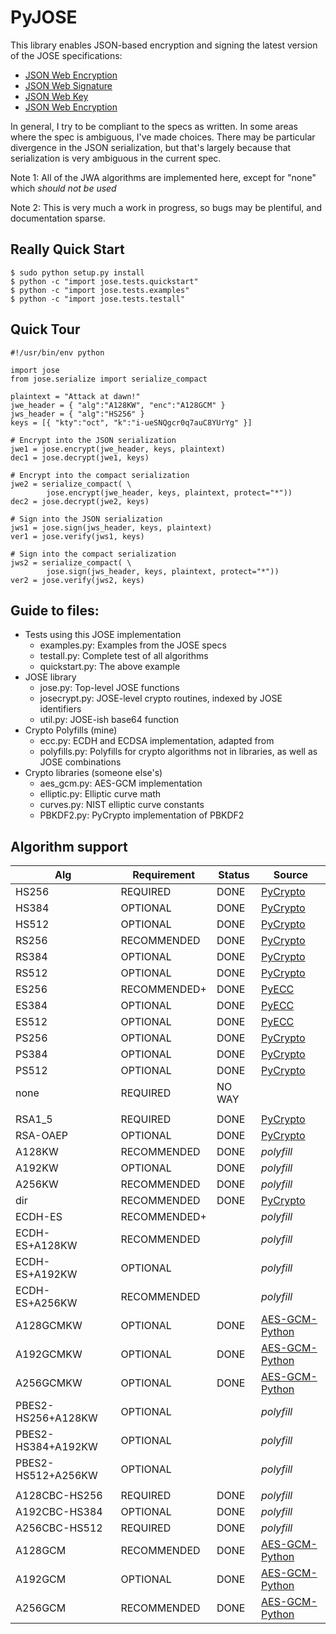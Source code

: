 # PyJOSE

This library enables JSON-based encryption and signing the latest version of the JOSE specifications:
* [JSON Web Encryption][JWE]
* [JSON Web Signature][JWS]
* [JSON Web Key][JWK]
* [JSON Web Encryption][JWA]

In general, I try to be compliant to the specs as written.  In some areas where the spec is ambiguous, I've made choices.  There may be particular divergence in the JSON serialization, but that's largely because that serialization is very ambiguous in the current spec.  

Note 1: All of the JWA algorithms are implemented here, except for "none" which *should not be used*

Note 2: This is very much a work in progress, so bugs may be plentiful, and documentation sparse.


## Really Quick Start

```
$ sudo python setup.py install
$ python -c "import jose.tests.quickstart"
$ python -c "import jose.tests.examples"
$ python -c "import jose.tests.testall"
```


## Quick Tour

```
#!/usr/bin/env python

import jose
from jose.serialize import serialize_compact

plaintext = "Attack at dawn!"
jwe_header = { "alg":"A128KW", "enc":"A128GCM" }
jws_header = { "alg":"HS256" }
keys = [{ "kty":"oct", "k":"i-ueSNQgcr0q7auC8YUrYg" }]

# Encrypt into the JSON serialization
jwe1 = jose.encrypt(jwe_header, keys, plaintext)
dec1 = jose.decrypt(jwe1, keys)

# Encrypt into the compact serialization
jwe2 = serialize_compact( \
        jose.encrypt(jwe_header, keys, plaintext, protect="*"))
dec2 = jose.decrypt(jwe2, keys)

# Sign into the JSON serialization
jws1 = jose.sign(jws_header, keys, plaintext)
ver1 = jose.verify(jws1, keys)

# Sign into the compact serialization
jws2 = serialize_compact( \
        jose.sign(jws_header, keys, plaintext, protect="*"))
ver2 = jose.verify(jws2, keys)
```


## Guide to files:
* Tests using this JOSE implementation
    * examples.py: Examples from the JOSE specs
    * testall.py: Complete test of all algorithms 
    * quickstart.py: The above example
* JOSE library
    * jose.py: Top-level JOSE functions
    * josecrypt.py: JOSE-level crypto routines, indexed by JOSE identifiers
    * util.py: JOSE-ish base64 function
* Crypto Polyfills (mine)
    * ecc.py: ECDH and ECDSA implementation, adapted from 
    * polyfills.py: Polyfills for crypto algorithms not in libraries, as well as JOSE combinations
* Crypto libraries (someone else's)
    * aes_gcm.py: AES-GCM implementation
    * elliptic.py: Elliptic curve math
    * curves.py: NIST elliptic curve constants
    * PBKDF2.py: PyCrypto implementation of PBKDF2


## Algorithm support

| Alg                | Requirement    | Status  | Source           |
|--------------------|----------------|---------|------------------|
| HS256              | REQUIRED       | DONE    | [PyCrypto][]     |
| HS384              | OPTIONAL       | DONE    | [PyCrypto][]     |
| HS512              | OPTIONAL       | DONE    | [PyCrypto][]     |
| RS256              | RECOMMENDED    | DONE    | [PyCrypto][]     |
| RS384              | OPTIONAL       | DONE    | [PyCrypto][]     |
| RS512              | OPTIONAL       | DONE    | [PyCrypto][]     |
| ES256              | RECOMMENDED+   | DONE    | [PyECC][]        |
| ES384              | OPTIONAL       | DONE    | [PyECC][]        |
| ES512              | OPTIONAL       | DONE    | [PyECC][]        |
| PS256              | OPTIONAL       | DONE    | [PyCrypto][]     |
| PS384              | OPTIONAL       | DONE    | [PyCrypto][]     |
| PS512              | OPTIONAL       | DONE    | [PyCrypto][]     |
| none               | REQUIRED       | NO WAY  |                  |
|                    |                |         |                  |
| RSA1_5             | REQUIRED       | DONE    | [PyCrypto][]     |
| RSA-OAEP           | OPTIONAL       | DONE    | [PyCrypto][]     |
| A128KW             | RECOMMENDED    | DONE    | *polyfill*       |
| A192KW             | OPTIONAL       | DONE    | *polyfill*       |
| A256KW             | RECOMMENDED    | DONE    | *polyfill*       |
| dir                | RECOMMENDED    | DONE    | [PyCrypto][]     |
| ECDH-ES            | RECOMMENDED+   |         | *polyfill*       |
| ECDH-ES+A128KW     | RECOMMENDED    |         | *polyfill*       |
| ECDH-ES+A192KW     | OPTIONAL       |         | *polyfill*       |
| ECDH-ES+A256KW     | RECOMMENDED    |         | *polyfill*       |
| A128GCMKW          | OPTIONAL       | DONE    | [AES-GCM-Python] |
| A192GCMKW          | OPTIONAL       | DONE    | [AES-GCM-Python] |
| A256GCMKW          | OPTIONAL       | DONE    | [AES-GCM-Python] |
| PBES2-HS256+A128KW | OPTIONAL       |         | *polyfill*       |
| PBES2-HS384+A192KW | OPTIONAL       |         | *polyfill*       |
| PBES2-HS512+A256KW | OPTIONAL       |         | *polyfill*       |
|                    |                |         |                  |
| A128CBC-HS256      | REQUIRED       | DONE    | *polyfill*       |
| A192CBC-HS384      | OPTIONAL       | DONE    | *polyfill*       |
| A256CBC-HS512      | REQUIRED       | DONE    | *polyfill*       |
| A128GCM            | RECOMMENDED    | DONE    | [AES-GCM-Python] |
| A192GCM            | OPTIONAL       | DONE    | [AES-GCM-Python] |
| A256GCM            | RECOMMENDED    | DONE    | [AES-GCM-Python] |

[JWE]: http://tools.ietf.org/html/draft-ietf-jose-json-web-encryption
[JWS]: http://tools.ietf.org/html/draft-ietf-jose-json-web-signature
[JWK]: http://tools.ietf.org/html/draft-ietf-jose-json-web-key
[JWA]: http://tools.ietf.org/html/draft-ietf-jose-json-web-algorithms
[PyCrypto]: https://www.dlitz.net/software/pycrypto/
[PyECC]: https://github.com/amintos/PyECC
[AES-GCM-Python]: https://github.com/bozhu/AES-GCM-Python

